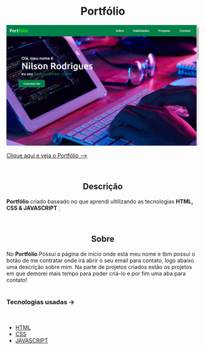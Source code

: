 
<h1 align='center'>Portfólio</h1>

<img src='img/portfolio.png'>

<br/>

<a href='https://evanilsonpg.github.io/Portfolio/'>Clique aqui e veja o Portfólio --></a>

<br/>

<h2 align='center'>Descrição</h2> 

**Portfólio** criado baseado no que aprendi ultilizando as tecnologias **HTML, CSS & JAVASCRIPT** .

<br/>

<h2 align='center'>Sobre</h2>

No **Portfólio** Possui a página de início onde está meu nome e tbm possui o botão de me contratar onde irá abrir o seu email para contato, logo abaixo uma descrição sobre mim. Na parte de projetos criados estão os projetos em que demorei mais tempo para poder criá-lo e por fim uma aba para contato!
<br/>
<br/>

### **Tecnologias usadas** ->
<br/>

- [HTML]()
- [CSS]()
- [JAVASCRIPT]()





